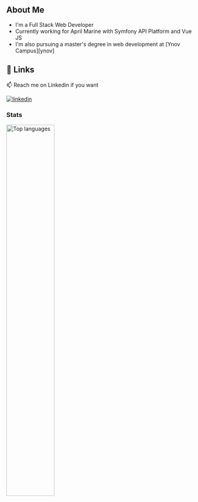 
## About Me
- I'm a Full Stack Web Developer 
- Currently working for April Marine with Symfony API Platform and Vue JS
- I'm also pursuing a master's degree in web development at [Ynov Campus][ynov]


## 🔗 Links

📫 Reach me on Linkedin if you want 

[![linkedin](https://img.shields.io/badge/linkedin-0A66C2?style=for-the-badge&logo=linkedin&logoColor=white)](https://www.linkedin.com/in/antoine-marionneau/)



### Stats

<img align="left" width="50%" alt="Top languages" src="https://github-readme-stats-1-psi.vercel.app/api/top-langs/?username=AntoineMra&theme=onedark&count_private=true&layout=compact&langs_count=8" />
